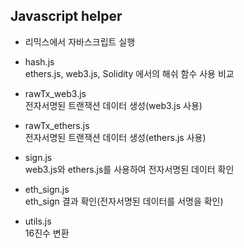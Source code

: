 ## Javascript helper

- 리믹스에서 자바스크립트 실행
  
- hash.js  
  ethers.js, web3.js, Solidity 에서의 해쉬 함수 사용 비교

- rawTx_web3.js  
  전자서명된 트랜잭션 데이터 생성(web3.js 사용)

- rawTx_ethers.js  
  전자서명된 트랜잭션 데이터 생성(ethers.js 사용)

- sign.js  
  web3.js와 ethers.js를 사용하여 전자서명된 데이터 확인

- eth_sign.js  
  eth_sign 결과 확인(전자서명된 데이터를 서명을 확인)

- utils.js  
  16진수 변환
